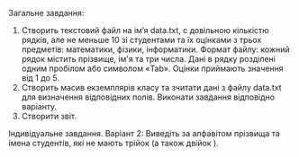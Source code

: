 Загальне завдання:
1. Створить текстовий файл на ім’я data.txt, с довільною кількістю рядків,
але не меньше 10 зі студентами та їх оцінками з трьох предметів:
математики, фізики, інформатики. Формат файлу: кожний рядок містить
прізвище, ім'я та три числа. Дані в рядку розділені одним пробілом або
символом «Tab». Оцінки приймають значення від 1 до 5.
2. Створить масив екземплярів класу та зчитати дані з файлу data.txt для
визначення відповідних полів. Виконати завдання відповідно варіанту.
3. Створити звіт.

Індивідуальне завдання. Варіант 2:
Виведіть за алфавітом прізвища та імена студентів, які не мають
трійок (а також двійок ).
